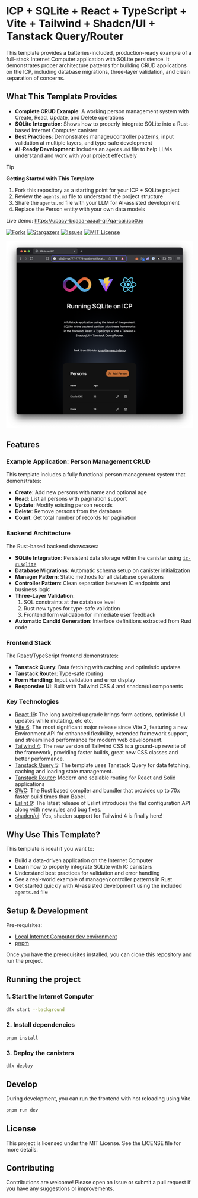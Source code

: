 # ICP + SQLite + React + TypeScript + Vite + Tailwind + Shadcn/UI + Tanstack Query/Router

This template provides a batteries-included, production-ready example of a full-stack Internet Computer application with SQLite persistence. It demonstrates proper architecture patterns for building CRUD applications on the ICP, including database migrations, three-layer validation, and clean separation of concerns.

## What This Template Provides

- **Complete CRUD Example**: A working person management system with Create, Read, Update, and Delete operations
- **SQLite Integration**: Shows how to properly integrate SQLite into a Rust-based Internet Computer canister
- **Best Practices**: Demonstrates manager/controller patterns, input validation at multiple layers, and type-safe development
- **AI-Ready Development**: Includes an `agents.md` file to help LLMs understand and work with your project effectively

> [!TIP]
> **Getting Started with This Template**
> 
> 1. Fork this repository as a starting point for your ICP + SQLite project
> 2. Review the `agents.md` file to understand the project structure
> 3. Share the `agents.md` file with your LLM for AI-assisted development
> 4. Replace the Person entity with your own data models
>
> Live demo: <https://upacy-bqaaa-aaaal-qr7qa-cai.icp0.io>

[![Forks][forks-shield]][forks-url]
[![Stargazers][stars-shield]][stars-url]
[![Issues][issues-shield]][issues-url]
[![MIT License][license-shield]](LICENSE)

![](./media/screenshot.png)

## Features

### Example Application: Person Management CRUD

This template includes a fully functional person management system that demonstrates:
- **Create**: Add new persons with name and optional age
- **Read**: List all persons with pagination support
- **Update**: Modify existing person records
- **Delete**: Remove persons from the database
- **Count**: Get total number of records for pagination

### Backend Architecture

The Rust-based backend showcases:
- **SQLite Integration**: Persistent data storage within the canister using [`ic-rusqlite`](https://github.com/wasm-forge/ic-rusqlite)
- **Database Migrations**: Automatic schema setup on canister initialization
- **Manager Pattern**: Static methods for all database operations
- **Controller Pattern**: Clean separation between IC endpoints and business logic
- **Three-Layer Validation**:
  1. SQL constraints at the database level
  2. Rust new types for type-safe validation
  3. Frontend form validation for immediate user feedback
- **Automatic Candid Generation**: Interface definitions extracted from Rust code

### Frontend Stack

The React/TypeScript frontend demonstrates:
- **Tanstack Query**: Data fetching with caching and optimistic updates
- **Tanstack Router**: Type-safe routing
- **Form Handling**: Input validation and error display
- **Responsive UI**: Built with Tailwind CSS 4 and shadcn/ui components

### Key Technologies

- [React 19](https://react.dev): The long awaited upgrade brings form actions, optimistic UI updates while mutating, etc etc.
- [Vite 6](https://vite.dev/): The most significant major release since Vite 2, featuring a new Environment API for enhanced flexibility, extended framework support, and streamlined performance for modern web development.
- [Tailwind 4](https://tailwindcss.com/docs/v4-beta): The new version of Tailwind CSS is a ground-up rewrite of the framework, providing faster builds, great new CSS classes and better performance.
- [Tanstack Query 5](https://tanstack.com/query/latest): The template uses Tanstack Query for data fetching, caching and loading state management.
- [Tanstack Router](https://tanstack.com/router/latest): Modern and scalable routing for React and Solid applications
- [SWC](https://swc.rs/): The Rust based compiler and bundler that provides up to 70x faster build times than Babel.
- [Eslint 9](https://eslint.org/): The latest release of Eslint introduces the flat configuration API along with new rules and bug fixes.
- [shadcn/ui](https://ui.shadcn.com/): Yes, shadcn support for Tailwind 4 is finally here!

## Why Use This Template?

This template is ideal if you want to:
- Build a data-driven application on the Internet Computer
- Learn how to properly integrate SQLite with IC canisters
- Understand best practices for validation and error handling
- See a real-world example of manager/controller patterns in Rust
- Get started quickly with AI-assisted development using the included `agents.md` file

## Setup & Development

Pre-requisites:

- [Local Internet Computer dev environment](https://internetcomputer.org/docs/current/developer-docs/backend/rust/dev-env)
- [pnpm](https://pnpm.io/installation)

Once you have the prerequisites installed, you can clone this repository and run
the project.

## Running the project

### 1. Start the Internet Computer

```bash
dfx start --background
```

### 2. Install dependencies

```
pnpm install
```

### 3. Deploy the canisters

```
dfx deploy
```

## Develop

During development, you can run the frontend with hot reloading using Vite.

```bash
pnpm run dev
```

## License

This project is licensed under the MIT License. See the LICENSE file for more
details.

## Contributing

Contributions are welcome! Please open an issue or submit a pull request if you
have any suggestions or improvements.

[forks-shield]: https://img.shields.io/github/forks/kristoferlund/ic-sqlite-react-demo.svg?style=for-the-badge
[forks-url]: https://github.com/kristoferlund/ic-sqlite-react-demo/network/members
[stars-shield]: https://img.shields.io/github/stars/kristoferlund/ic-sqlite-react-demo?style=for-the-badge
[stars-url]: https://github.com/kristoferlund/ic-sqlite-react-demo/stargazers
[issues-shield]: https://img.shields.io/github/issues/kristoferlund/ic-sqlite-react-demo.svg?style=for-the-badge
[issues-url]: https://github.com/kristoferlund/ic-sqlite-react-demo/issues
[license-shield]: https://img.shields.io/github/license/kristoferlund/ic-sqlite-react-demo.svg?style=for-the-badge
